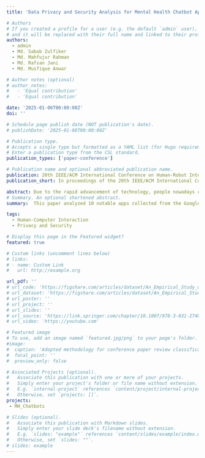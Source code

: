 ```yaml
---
title: 'Data Privacy and Security Analysis for Mental Health Chatbot Applications'

# Authors
# If you created a profile for a user (e.g. the default `admin` user), write the username (folder name) here
# and it will be replaced with their full name and linked to their profile.
authors:
  - admin
  - Md. Sabab Zulfiker
  - Md. Mahfujur Rahman
  - Md. Rafsan Jani
  - Md. Musfique Anwar 

# Author notes (optional)
# author_notes:
#   - 'Equal contribution'
#   - 'Equal contribution'

date: '2025-01-06T00:00:00Z'
doi: ''

# Schedule page publish date (NOT publication's date).
# publishDate: '2025-01-08T00:00:00Z'

# Publication type.
# Accepts a single type but formatted as a YAML list (for Hugo requirements).
# Enter a publication type from the CSL standard.
publication_types: ['paper-conference']

# Publication name and optional abbreviated publication name.
publication: 20th IEEE/ACM International Conference on Human-Robot Interaction (HRI 2025), Melbourne, Australia (Rank: A) [Accepted] 
publication_short: In proceedings of the 20th IEEE/ACM International Conference on Human-Robot Interaction (HRI 2025).

abstract: Due to the rapid advancement of technology, people nowadays consider chatbot-based mobile applications as a vital resource to get various mental and emotional support. ...Please click pdf option to read more.
# Summary. An optional shortened abstract.
summary:  This paper analyzed 10 notable apps collected from the Google Play Store, examining their functionalities, data safety policies and required permissions to assess whether user data privacy is adequately protected. We also performed some security test and found several vulnerabilities and discrepancies.

tags:
  - Human-Computer Interaction
  - Privacy and Security

# Display this page in the Featured widget?
featured: true

# Custom links (uncomment lines below)
# links:
# - name: Custom Link
#   url: http://example.org

url_pdf: ''
# url_code: 'https://figshare.com/articles/dataset/An_Empirical_Study_of_Deep_Learning_Models_for_Vulnerability_Detection/20791240'
# url_dataset: 'https://figshare.com/articles/dataset/An_Empirical_Study_of_Deep_Learning_Models_for_Vulnerability_Detection/20791240'
# url_poster: ''
# url_project: ''
# url_slides: ''
# url_source: 'https://link.springer.com/chapter/10.1007/978-3-031-27409-1_15'
# url_video: 'https://youtube.com'

# Featured image
# To use, add an image named `featured.jpg/png` to your page's folder.
#image:
#  caption: 'Adopted methodology for conference paper review classification'
#  focal_point: ''
#  preview_only: false

# Associated Projects (optional).
#   Associate this publication with one or more of your projects.
#   Simply enter your project's folder or file name without extension.
#   E.g. `internal-project` references `content/project/internal-project/index.md`.
#   Otherwise, set `projects: []`.
projects:
 - MH_Chatbots

# Slides (optional).
#   Associate this publication with Markdown slides.
#   Simply enter your slide deck's filename without extension.
#   E.g. `slides: "example"` references `content/slides/example/index.md`.
#   Otherwise, set `slides: ""`.
# slides: example
---
```


<!-- {{% callout note %}}
Click the _Cite_ button above to demo the feature to enable visitors to import publication metadata into their reference management software.
{{% /callout %}}

{{% callout note %}}
Create your slides in Markdown - click the _Slides_ button to check out the example.
{{% /callout %}}

Add the publication's **full text** or **supplementary notes** here. You can use rich formatting such as including [code, math, and images](https://wowchemy.com/docs/content/writing-markdown-latex/). -->
